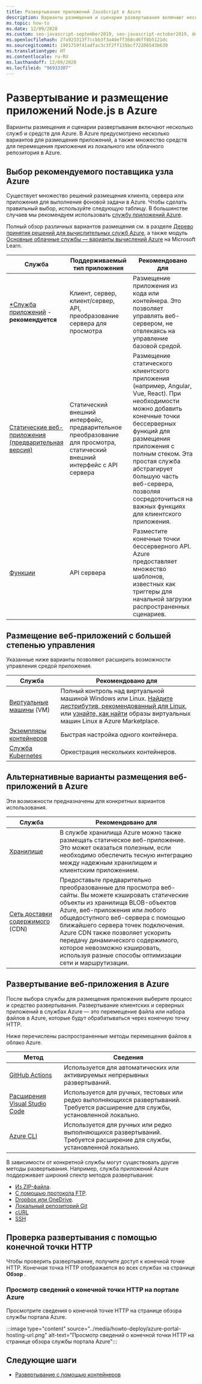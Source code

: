 ```yaml
---
title: Развертывание приложений JavaScript в Azure
description: Варианты размещения и сценарии развертывания включают несколько служб и средств для Azure. Опубликуйте приложение и передайте его в Azure.
ms.topic: how-to
ms.date: 12/09/2020
ms.custom: seo-javascript-september2019, seo-javascript-october2019, devx-track-js, contperfq2
ms.openlocfilehash: 27a923313f7ccbb3f3a4deff368cd6ff8b5121dc
ms.sourcegitcommit: 1901759f41adfac3c3f2ff135bcf72206543b639
ms.translationtype: HT
ms.contentlocale: ru-RU
ms.lasthandoff: 12/09/2020
ms.locfileid: "96933307"
---
```

# <a name="deploy-and-host-your-nodejs-apps-on-azure"></a>Развертывание и размещение приложений Node.js в Azure

Варианты размещения и сценарии развертывания включают несколько служб и средств для Azure. В Azure предусмотрено несколько вариантов для размещения приложений, а также множество средств для перемещения приложения из локального или облачного репозитория в Azure. 

## <a name="choose-a-recommended-azure-host-provider"></a>Выбор рекомендуемого поставщика узла Azure

Существует множество решений размещения клиента, сервера или приложения для выполнения фоновой задачи в Azure. Чтобы сделать правильный выбор, используйте следующую таблицу. В большинстве случаев мы рекомендуем использовать [службу приложений Azure](/azure/app-service/overview). 

Полный обзор различных вариантов размещения см. в разделе [Дерево принятия решений для вычислительных служб Azure](/azure/architecture/guide/technology-choices/compute-decision-tree), а также модуль [Основные облачные службы — варианты вычислений Azure](/learn/modules/intro-to-azure-compute) на Microsoft Learn.


 Служба |Поддерживаемый тип приложения| Рекомендовано для |
|--|--|--|
|[*Служба приложений](/azure/app-service/overview) - **рекомендуется**|Клиент, сервер, клиент/сервер, API, преобразование сервера для просмотра|Размещение приложения из кода или контейнера. Это позволяет управлять веб-сервером, не отвлекаясь на управление базовой средой.|
|[Статические веб-приложения (предварительная версия)](/azure/static-web-apps/)|Статический внешний интерфейс, предварительное преобразование для просмотра, статический внешний интерфейс с API сервера|Размещение статического клиентского приложения (например, Angular, Vue, React). При необходимости можно добавить конечные точки бессерверных функций для размещения приложения с полным стеком. Эта простая служба абстрагирует большую часть веб-сервера, позволяя сосредоточиться на важных функциях для клиентского приложения. |
|[Функции](/azure/azure-functions/)|API сервера|Разместите конечные точки бессерверного API. Azure предоставляет множество шаблонов, известных как триггеры для начальной загрузки распространенных сценариев.|

## <a name="host-web-apps-with-more-control"></a>Размещение веб-приложений с большей степенью управления

Указанные ниже варианты позволяют расширить возможности управления средой приложения. 

| Служба | Рекомендовано для |
|--|--|
|[Виртуальные машины](/azure/virtual-machines) (VM)|Полный контроль над виртуальной машиной Windows или Linux. [Найдите дистрибутив, рекомендованный для Linux](/azure/virtual-machines/linux/endorsed-distros?toc=/azure/virtual-machines/linux/toc.json), или [узнайте, как найти](/azure/virtual-machines/linux/cli-ps-findimage) образы виртуальных машин Linux в Azure Marketplace.|
|[Экземпляры контейнеров](/azure/container-instances/)|Быстрая настройка одного контейнера.|
|[Служба Kubernetes](/azure/aks/)|Оркестрация нескольких контейнеров.|

## <a name="alternative-choices-for-web-app-hosting-on-azure"></a>Альтернативные варианты размещения веб-приложений в Azure

Эти возможности предназначены для конкретных вариантов использования. 

| Служба | Рекомендовано для |
|--|--|
|[Хранилище](/azure/storage/blobs/storage-blob-static-website-how-to?tabs=azure-portal)|В службе хранилища Azure можно также размещать статическое веб-приложение. Это может оказаться полезным, если необходимо обеспечить тесную интеграцию между надежным хранилищем и клиентским приложением.|
|[Сеть доставки содержимого](/azure/cdn/) (CDN)|Предоставьте предварительно преобразованные для просмотра веб-сайты. Вы можете кэшировать статические объекты из хранилища BLOB-объектов Azure, веб-приложения или любого общедоступного веб-сервера с помощью ближайшего сервера точек подключения. Azure CDN также позволяет ускорить передачу динамического содержимого, которое невозможно кэшировать, используя разные способы оптимизации сети и маршрутизации.|

## <a name="deploy-your-web-app-to-azure"></a>Развертывание веб-приложения в Azure

После выбора службы для размещения приложения выберите процесс и средство развертывания. Развертывание клиентских и серверных приложений в службах Azure — это перемещение файла или набора файлов в Azure, которые будут обрабатываться через конечную точку HTTP. 

Ниже перечислены распространенные методы перемещения файлов в облако Azure.

| Метод | Сведения |
|--|--|
|[GitHub Actions](/azure/app-service/deploy-github-actions?tabs=applevel)|Используется для автоматических или активируемых непрерывных развертываний.|
|[Расширения Visual Studio Code](https://marketplace.visualstudio.com/search?term=azure&target=VSCode&category=All%20categories&sortBy=Relevance)|Используется для ручных, тестовых или редко выполняющихся развертываний. Требуется расширение для службы, установленной локально.|
|[Azure CLI](../tutorial-vscode-azure-cli-node-04.md)|Используется для ручных или редко выполняющихся развертываний. Требуется расширение для службы, установленной локально.|

В зависимости от конкретной службы могут существовать другие методы развертывания. Например, служба приложений Azure поддерживает широкий спектр методов развертывания:
* [Из ZIP-файла](/azure/app-service/deploy-zip).
* [С помощью протокола FTP](/azure/app-service/deploy-ftp).
* [Dropbox или OneDrive](/azure/app-service/deploy-content-sync).
* [Локальный репозиторий Git](/azure/app-service/deploy-local-git)
* [cURL](/azure/app-service/deploy-zip#with-curl)
* [SSH](/azure/app-service/configure-linux-open-ssh-session)

## <a name="verify-your-deployment-with-your-http-endpoint"></a>Проверка развертывания с помощью конечной точки HTTP

Чтобы проверить развертывание, получите доступ к конечной точке HTTP. Конечная точка HTTP отображается во всех службах на странице **Обзор** . 

### <a name="view-http-endpoint-in-azure-portal"></a>Просмотр сведений о конечной точки HTTP на портале Azure

Просмотрите сведения о конечной точке HTTP на странице обзора службы портала Azure. 

:::image type="content" source="../media/howto-deploy/azure-portal-hosting-url.png" alt-text="Просмотр сведений о конечной точки HTTP на странице обзора службы портала Azure":::

## <a name="next-steps"></a>Следующие шаги

* [Развертывание с помощью контейнеров](deploy-containers.md)
